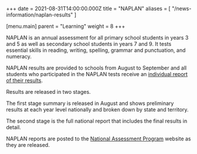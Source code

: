 +++
date = 2021-08-31T14:00:00.000Z
title = "NAPLAN"
aliases = [ "/news-information/naplan-results" ]

[menu.main]
parent = "Learning"
weight = 8
+++

NAPLAN is an annual assessment for all primary school students in years 3 and 5 as well as secondary school students in years 7 and 9. It tests essential skills in reading, writing, spelling, grammar and punctuation, and numeracy.

NAPLAN results are provided to schools from August to September and all students who participated in the NAPLAN tests receive an [individual report of their results](https://www.nap.edu.au/results-and-reports/student-reports "NAPLAN student reports").

Results are released in two stages.

The first stage summary is released in August and shows preliminary results at each year level nationally and broken down by state and territory.

The second stage is the full national report that includes the final results in detail.

NAPLAN reports are posted to the [National Assessment Program](https://www.nap.edu.au/ "National Assessment Program") website as they are released.
